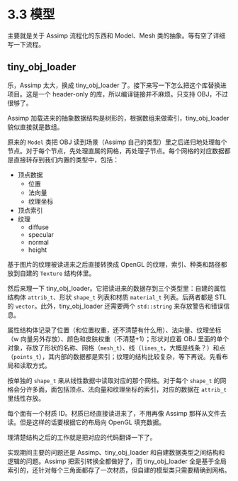 # 3.3 模型

主要就是关于 Assimp 流程化的东西和 Model、Mesh 类的抽象。等有空了详细写一下流程。


## tiny_obj_loader

乐，Assimp 太大，换成 tiny_obj_loader 了。接下来写一下怎么把这个库替换进项目。这是一个 header-only 的库，所以编译链接并不麻烦。只支持 OBJ，不过很够了。

Assimp 加载进来的抽象数据结构是树形的，根据数组来做索引，tiny_obj_loader 貌似直接就是数组。

原来的 `Model` 类把 OBJ 读到场景（Assimp 自己的类型）里之后递归地处理每个节点。对于每个节点，先处理直属的网格，再处理子节点。每个网格的对应数据都是直接转存到我们内置的类型中，包括：

- 顶点数据
  - 位置
  - 法向量
  - 纹理坐标
- 顶点索引
- 纹理
  - diffuse
  - specular
  - normal
  - height

基于图片的纹理被读进来之后直接转换成 OpenGL 的纹理，索引、种类和路径都放到自建的 `Texture` 结构体里。

然后来理一下 tiny_obj_loader。它把读进来的数据存到三个类型里：自建的属性结构体 `attrib_t`、形状 `shape_t` 列表和材质 `material_t` 列表。后两者都是 STL 的 `vector`。此外，tiny_obj_loader 还需要两个 `std::string` 来存放警告和错误信息。

属性结构体记录了位置（和位置权重，还不清楚有什么用）、法向量、纹理坐标（w 向量另外存放）、颜色和皮肤权重（不清楚+1）；形状对应着 OBJ 里面的单个对象，存放了形状的名称、网格（`mesh_t`）、线（`lines_t`，大概是线条？）和点（`points_t`），其内部的数据都是索引；纹理的结构比较复杂，等下再说。先看布局和读取方式。

按单独的 `shape_t` 来从线性数据中读取对应的那个网格。对于每个 `shape_t` 的网格会分许多面，面包括顶点、法向量和纹理坐标的索引，对应的数据在 `attrib_t` 里线性存放。

每个面有一个材质 ID。材质已经直接读进来了，不用再像 Assimp 那样从文件去读。但是这样的话要根据它的布局向 OpenGL 填充数据。

理清楚结构之后的工作就是把对应的代码翻译一下了。

实现期间主要的问题还是 Assimp、tiny_obj_loader 和自建数据类型之间结构和逻辑的问题。Assimp 把索引转换全都做好了，而 tiny_obj_loader 全是基于全局索引的，还针对每个三角面都存了一次材质，但自建的模型类只需要精确到网格。